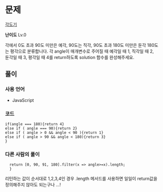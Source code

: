 # 문제

[각도기](https://school.programmers.co.kr/learn/courses/30/lessons/120829)

**난이도** Lv.0

각에서 0도 초과 90도 미만은 예각, 90도는 직각, 90도 초과 180도 미만은 둔각 180도는 평각으로 분류합니다. 각 angle이 매개변수로 주어질 때 예각일 때 1, 직각일 때 2, 둔각일 때 3, 평각일 때 4를 return하도록 solution 함수를 완성해주세요.

## 풀이

### 사용 언어

- JavaScript

### 코드

```function solution(angle) {
if(angle === 180){return 4}
else if ( angle === 90){return 2}
else if ( angle > 0 && angle < 90 ){return 1}
else if ( angle > 90 && angle < 180){return 3}
}
```

### 다른 사람의 풀이

```function solution(angle) {
  return [0, 90, 91, 180].filter(x => angle>=x).length;
  }
```

리턴하는 값이 순서대로 1,2,3,4인 경우 .length 메서드를 사용하면 일일이 return값을 정의해주지 않아도 되는구나 ...!
